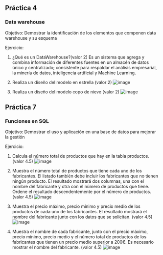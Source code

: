 
## Práctica 4
### Data warehouse

Objetivo: Demostrar la identificación de los elementos que componen data warehouse y
su esquema

Ejercicio:

1. ¿Qué es un DataWarehouse?(valor 2)
Es un sistema que agrega y combina información de
diferentes fuentes en un almacén de datos único y centralizado; consistente
para respaldar el análisis empresarial, la minería de datos,
inteligencia artificial y Machine Learning.

2. Realiza un diseño del modelo en estrella (valor 2)
![image](https://user-images.githubusercontent.com/104279806/173192876-f99c61ce-d71c-4060-a670-b568905e48a1.png)

3. Realiza un diseño del modelo copo de nieve (valor 2)
![image](https://user-images.githubusercontent.com/104279806/173193186-f5640f5a-bd9e-4a12-a623-f4a8763847d4.png)

## Práctica 7
### Funciones en SQL
Objetivo: Demostrar el uso y aplicación en una base de datos para mejorar la gestión

Ejercicio:

1. Calcula el número total de productos que hay en la tabla productos. (valor 4.5)
![image](https://user-images.githubusercontent.com/104279806/173197301-b4131655-d213-437f-9ba8-878fb7305e3c.png)

2. Muestra el número total de productos que tiene cada uno de los fabricantes. El listado
también debe incluir los fabricantes que no tienen ningún producto. El resultado
mostrará dos columnas, una con el nombre del fabricante y otra con el número de
productos que tiene. Ordene el resultado descendentemente por el número de
productos. (valor 4.5)
![image](https://user-images.githubusercontent.com/104279806/173207050-9dfb1d3b-7975-4bdc-870e-efb63c49c42e.png)

3. Muestra el precio máximo, precio mínimo y precio medio de los productos de cada
uno de los fabricantes. El resultado mostrará el nombre del fabricante junto con los
datos que se solicitan. (valor 4.5)
![image](https://user-images.githubusercontent.com/104279806/173207133-ee63f7a5-f395-4f68-ae82-af81f6e29057.png)

4. Muestra el nombre de cada fabricante, junto con el precio máximo, precio mínimo,
precio medio y el número total de productos de los fabricantes que tienen un precio
medio superior a 200€. Es necesario mostrar el nombre del fabricante. (valor 4.5)
![image](https://user-images.githubusercontent.com/104279806/173207161-3d3ea849-bc61-43c3-b405-a116087f0ef7.png)


